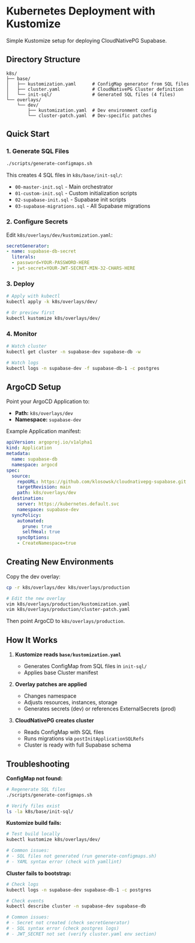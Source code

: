 # Kubernetes Deployment with Kustomize

Simple Kustomize setup for deploying CloudNativePG Supabase.

## Directory Structure

```
k8s/
├── base/
│   ├── kustomization.yaml      # ConfigMap generator from SQL files
│   ├── cluster.yaml            # CloudNativePG Cluster definition
│   └── init-sql/               # Generated SQL files (4 files)
└── overlays/
    └── dev/
        ├── kustomization.yaml  # Dev environment config
        └── cluster-patch.yaml  # Dev-specific patches
```

## Quick Start

### 1. Generate SQL Files

```bash
./scripts/generate-configmaps.sh
```

This creates 4 SQL files in `k8s/base/init-sql/`:
- `00-master-init.sql` - Main orchestrator
- `01-custom-init.sql` - Custom initialization scripts
- `02-supabase-init.sql` - Supabase init scripts
- `03-supabase-migrations.sql` - All Supabase migrations

### 2. Configure Secrets

Edit `k8s/overlays/dev/kustomization.yaml`:

```yaml
secretGenerator:
- name: supabase-db-secret
  literals:
  - password=YOUR-PASSWORD-HERE
  - jwt-secret=YOUR-JWT-SECRET-MIN-32-CHARS-HERE
```

### 3. Deploy

```bash
# Apply with kubectl
kubectl apply -k k8s/overlays/dev/

# Or preview first
kubectl kustomize k8s/overlays/dev/
```

### 4. Monitor

```bash
# Watch cluster
kubectl get cluster -n supabase-dev supabase-db -w

# Watch logs
kubectl logs -n supabase-dev -f supabase-db-1 -c postgres
```

## ArgoCD Setup

Point your ArgoCD Application to:
- **Path:** `k8s/overlays/dev`
- **Namespace:** `supabase-dev`

Example Application manifest:

```yaml
apiVersion: argoproj.io/v1alpha1
kind: Application
metadata:
  name: supabase-db
  namespace: argocd
spec:
  source:
    repoURL: https://github.com/klosowsk/cloudnativepg-supabase.git
    targetRevision: main
    path: k8s/overlays/dev
  destination:
    server: https://kubernetes.default.svc
    namespace: supabase-dev
  syncPolicy:
    automated:
      prune: true
      selfHeal: true
    syncOptions:
    - CreateNamespace=true
```

## Creating New Environments

Copy the dev overlay:

```bash
cp -r k8s/overlays/dev k8s/overlays/production

# Edit the new overlay
vim k8s/overlays/production/kustomization.yaml
vim k8s/overlays/production/cluster-patch.yaml
```

Then point ArgoCD to `k8s/overlays/production`.

## How It Works

1. **Kustomize reads `base/kustomization.yaml`**
   - Generates ConfigMap from SQL files in `init-sql/`
   - Applies base Cluster manifest

2. **Overlay patches are applied**
   - Changes namespace
   - Adjusts resources, instances, storage
   - Generates secrets (dev) or references ExternalSecrets (prod)

3. **CloudNativePG creates cluster**
   - Reads ConfigMap with SQL files
   - Runs migrations via `postInitApplicationSQLRefs`
   - Cluster is ready with full Supabase schema

## Troubleshooting

**ConfigMap not found:**
```bash
# Regenerate SQL files
./scripts/generate-configmaps.sh

# Verify files exist
ls -la k8s/base/init-sql/
```

**Kustomize build fails:**
```bash
# Test build locally
kubectl kustomize k8s/overlays/dev/

# Common issues:
# - SQL files not generated (run generate-configmaps.sh)
# - YAML syntax error (check with yamllint)
```

**Cluster fails to bootstrap:**
```bash
# Check logs
kubectl logs -n supabase-dev supabase-db-1 -c postgres

# Check events
kubectl describe cluster -n supabase-dev supabase-db

# Common issues:
# - Secret not created (check secretGenerator)
# - SQL syntax error (check postgres logs)
# - JWT_SECRET not set (verify cluster.yaml env section)
```
